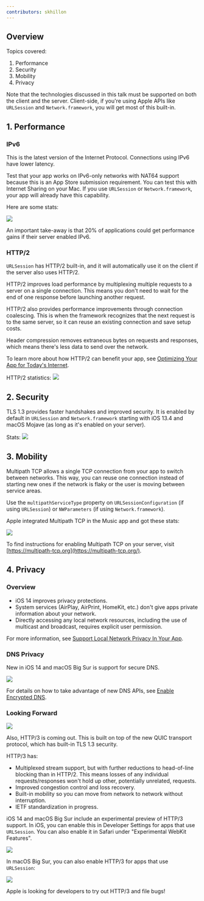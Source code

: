 ```yaml
---
contributors: skhillon
---
```


## Overview
Topics covered:

1. Performance
2. Security
3. Mobility
4. Privacy

Note that the technologies discussed in this talk must be supported on both the client and the server. Client-side, if you're using Apple APIs like `URLSession` and `Network.framework`, you will get most of this built-in.

## 1. Performance
### IPv6
This is the latest version of the Internet Protocol. Connections using IPv6 have lower latency.

Test that your app works on IPv6-only networks with NAT64 support because this is an App Store submission requirement. You can test this with Internet Sharing on your Mac. If you use `URLSession` or `Network.framework`, your app will already have this capability.

Here are some stats:

![][ipv6_stats]

An important take-away is that 20% of applications could get performance gains if their server enabled IPv6.

### HTTP/2
`URLSession` has HTTP/2 built-in, and it will automatically use it on the client if the server also uses HTTP/2.

HTTP/2 improves load performance by multiplexing multiple requests to a server on a single connection. This means you don't need to wait for the end of one response before launching another request.

HTTP/2 also provides performance improvements through connection coalescing. This is when the framework recognizes that the next request is to the same server, so it can reuse an existing connection and save setup costs.

Header compression removes extraneous bytes on requests and responses, which means there's less data to send over the network.

To learn more about how HTTP/2 can benefit your app, see [Optimizing Your App for Today's Internet](https://developer.apple.com/videos/play/wwdc2018/714/).

HTTP/2 statistics:
![][http2_stats]

## 2. Security

TLS 1.3 provides faster handshakes and improved security. It is enabled by default in `URLSession` and `Network.framework` starting with iOS 13.4 and macOS Mojave (as long as it's enabled on your server).

Stats:
![][tls_stats]

## 3. Mobility
Multipath TCP allows a single TCP connection from your app to switch between networks. This way, you can reuse one connection instead of starting new ones if the network is flaky or the user is moving between service areas.

Use the `multipathServiceType` property on `URLSessionConfiguration` (if using `URLSession`) or `NWParameters` (if using `Network.framework`).

Apple integrated Multipath TCP in the Music app and got these stats:

![][tcp_stats]

To find instructions for enabling Multipath TCP on your server, visit [https://multipath-tcp.org](https://multipath-tcp.org/).

## 4. Privacy
### Overview
- iOS 14 improves privacy protections.
- System services (AirPlay, AirPrint, HomeKit, etc.) don't give apps private information about your network.
- Directly accessing any local network resources, including the use of multicast and broadcast, requires explicit user permission.

For more information, see [Support Local Network Privacy In Your App](https://developer.apple.com/videos/play/wwdc2020/10110/).

### DNS Privacy
New in iOS 14 and macOS Big Sur is support for secure DNS.

![][dns]

For details on how to take advantage of new DNS APIs, see [Enable Encrypted DNS](../10047).

### Looking Forward

![][encrypted_tls_handshakes]

Also, HTTP/3 is coming out. This is built on top of the new QUIC transport protocol, which has built-in TLS 1.3 security.

HTTP/3 has:

- Multiplexed stream support, but with further reductions to head-of-line blocking than in HTTP/2. This means losses of any individual requests/responses won't hold up other, potentially unrelated, requests.
- Improved congestion control and loss recovery.
- Built-in mobility so you can move from network to network without interruption.
- IETF standardization in progress.

iOS 14 and macOS Big Sur include an experimental preview of HTTP/3 support. In iOS, you can enable this in Developer Settings for apps that use `URLSession`. You can also enable it in Safari under "Experimental WebKit Features".

![][experimental_http3]

In macOS Big Sur, you can also enable HTTP/3 for apps that use `URLSession`:

![][experimental_http3_mac]

Apple is looking for developers to try out HTTP/3 and file bugs!

[ipv6_stats]: ../../../images/notes/wwdc20/10111/ipv6_stats.png

[http2_stats]: ../../../images/notes/wwdc20/10111/http2_stats.png

[tls_stats]: ../../../images/notes/wwdc20/10111/tls_stats.png

[tcp_stats]: ../../../images/notes/wwdc20/10111/tcp_stats.png

[dns]: ../../../images/notes/wwdc20/10111/dns.png

[encrypted_tls_handshakes]: ../../../images/notes/wwdc20/10111/encrypted_tls_handshakes.png

[experimental_http3]: ../../../images/notes/wwdc20/10111/experimental_http3.png

[experimental_http3_mac]: ../../../images/notes/wwdc20/10111/experimental_http3_mac.png
